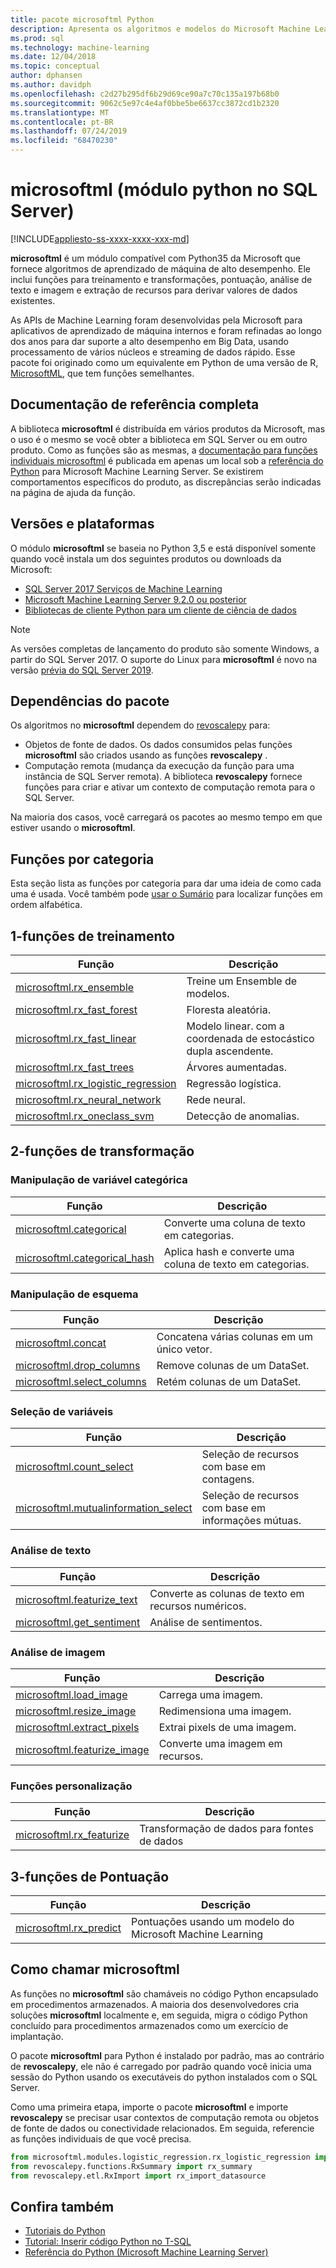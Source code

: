 ```yaml
---
title: pacote microsoftml Python
description: Apresenta os algoritmos e modelos do Microsoft Machine Learning para Python, conforme relacionado a cargas de trabalho de SQL Server Machine Learning.
ms.prod: sql
ms.technology: machine-learning
ms.date: 12/04/2018
ms.topic: conceptual
author: dphansen
ms.author: davidph
ms.openlocfilehash: c2d27b295df6b29d69ce90a7c70c135a197b68b0
ms.sourcegitcommit: 9062c5e97c4e4af0bbe5be6637cc3872cd1b2320
ms.translationtype: MT
ms.contentlocale: pt-BR
ms.lasthandoff: 07/24/2019
ms.locfileid: "68470230"
---
```

# <a name="microsoftml-python-module-in-sql-server"></a>microsoftml (módulo python no SQL Server)
[!INCLUDE[appliesto-ss-xxxx-xxxx-xxx-md](../../includes/appliesto-ss-xxxx-xxxx-xxx-md.md)]

**microsoftml** é um módulo compatível com Python35 da Microsoft que fornece algoritmos de aprendizado de máquina de alto desempenho. Ele inclui funções para treinamento e transformações, pontuação, análise de texto e imagem e extração de recursos para derivar valores de dados existentes.

As APIs de Machine Learning foram desenvolvidas pela Microsoft para aplicativos de aprendizado de máquina internos e foram refinadas ao longo dos anos para dar suporte a alto desempenho em Big Data, usando processamento de vários núcleos e streaming de dados rápido. Esse pacote foi originado como um equivalente em Python de uma versão de R, [MicrosoftML](../r/ref-r-microsoftml.md), que tem funções semelhantes. 

## <a name="full-reference-documentation"></a>Documentação de referência completa

A biblioteca **microsoftml** é distribuída em vários produtos da Microsoft, mas o uso é o mesmo se você obter a biblioteca em SQL Server ou em outro produto. Como as funções são as mesmas, a [documentação para funções individuais microsoftml](https://docs.microsoft.com/machine-learning-server/python-reference/microsoftml/microsoftml-package) é publicada em apenas um local sob a [referência do Python](https://docs.microsoft.com/machine-learning-server/python-reference/introducing-python-package-reference) para Microsoft Machine Learning Server. Se existirem comportamentos específicos do produto, as discrepâncias serão indicadas na página de ajuda da função.

## <a name="versions-and-platforms"></a>Versões e plataformas

O módulo **microsoftml** se baseia no Python 3,5 e está disponível somente quando você instala um dos seguintes produtos ou downloads da Microsoft:

+ [SQL Server 2017 Serviços de Machine Learning](../install/sql-machine-learning-services-windows-install.md)
+ [Microsoft Machine Learning Server 9.2.0 ou posterior](https://docs.microsoft.com/machine-learning-server/)
+ [Bibliotecas de cliente Python para um cliente de ciência de dados](setup-python-client-tools-sql.md)

> [!NOTE]
> As versões completas de lançamento do produto são somente Windows, a partir do SQL Server 2017. O suporte do Linux para **microsoftml** é novo na versão [prévia do SQL Server 2019](../../linux/sql-server-linux-setup-machine-learning.md).

## <a name="package-dependencies"></a>Dependências do pacote

Os algoritmos no **microsoftml** dependem do [revoscalepy](ref-py-revoscalepy.md) para:

+ Objetos de fonte de dados. Os dados consumidos pelas funções **microsoftml** são criados usando as funções **revoscalepy** .
+ Computação remota (mudança da execução da função para uma instância de SQL Server remota). A biblioteca **revoscalepy** fornece funções para criar e ativar um contexto de computação remota para o SQL Server.

Na maioria dos casos, você carregará os pacotes ao mesmo tempo em que estiver usando o **microsoftml**.

## <a name="functions-by-category"></a>Funções por categoria

Esta seção lista as funções por categoria para dar uma ideia de como cada uma é usada. Você também pode [usar o Sumário](https://docs.microsoft.com/machine-learning-server/python-reference/introducing-python-package-reference) para localizar funções em ordem alfabética.

## <a name="1-training-functions"></a>1-funções de treinamento

| Função | Descrição |
|----------|-------------|
|[microsoftml.rx_ensemble](https://docs.microsoft.com/machine-learning-server/python-reference/microsoftml/rx-ensemble) | Treine um Ensemble de modelos. |
|[microsoftml.rx_fast_forest](https://docs.microsoft.com/machine-learning-server/python-reference/microsoftml/rx-fast-forest)  | Floresta aleatória. |
|[microsoftml.rx_fast_linear](https://docs.microsoft.com/machine-learning-server/python-reference/microsoftml/rx-fast-linear) | Modelo linear. com a coordenada de estocástico dupla ascendente. |
|[microsoftml.rx_fast_trees](https://docs.microsoft.com/machine-learning-server/python-reference/microsoftml/rx-fast-trees) | Árvores aumentadas. |
|[microsoftml.rx_logistic_regression](https://docs.microsoft.com/machine-learning-server/python-reference/microsoftml/rx-logistic-regression) | Regressão logística. |
|[microsoftml.rx_neural_network](https://docs.microsoft.com/machine-learning-server/python-reference/microsoftml/rx-neural-network) | Rede neural. |
|[microsoftml.rx_oneclass_svm](https://docs.microsoft.com/machine-learning-server/python-reference/microsoftml/rx-oneclass-svm) | Detecção de anomalias. |

<a name="ml-transforms"></a>

## <a name="2-transform-functions"></a>2-funções de transformação

### <a name="categorical-variable-handling"></a>Manipulação de variável categórica

| Função | Descrição |
|----------|-------------|
|[microsoftml.categorical](https://docs.microsoft.com/machine-learning-server/python-reference/microsoftml/categorical) | Converte uma coluna de texto em categorias. |
|[microsoftml.categorical_hash](https://docs.microsoft.com/machine-learning-server/python-reference/microsoftml/categorical-hash) | Aplica hash e converte uma coluna de texto em categorias. |

### <a name="schema-manipulation"></a>Manipulação de esquema

| Função | Descrição |
|----------|-------------|
|[microsoftml.concat](https://docs.microsoft.com/machine-learning-server/python-reference/microsoftml/concat) | Concatena várias colunas em um único vetor. |
|[microsoftml.drop_columns](https://docs.microsoft.com/machine-learning-server/python-reference/microsoftml/drop-columns) | Remove colunas de um DataSet. |
|[microsoftml.select_columns](https://docs.microsoft.com/machine-learning-server/python-reference/microsoftml/select-columns) | Retém colunas de um DataSet. |


### <a name="variable-selection"></a>Seleção de variáveis

| Função | Descrição |
|----------|-------------|
|[microsoftml.count_select](https://docs.microsoft.com/machine-learning-server/python-reference/microsoftml/count-select) |Seleção de recursos com base em contagens. |
|[microsoftml.mutualinformation_select](https://docs.microsoft.com/machine-learning-server/python-reference/microsoftml/mutualinformation-select) | Seleção de recursos com base em informações mútuas. |


### <a name="text-analytics"></a>Análise de texto

| Função | Descrição |
|----------|-------------|
|[microsoftml.featurize_text](https://docs.microsoft.com/machine-learning-server/python-reference/microsoftml/featurize-text) | Converte as colunas de texto em recursos numéricos. |
|[microsoftml.get_sentiment](https://docs.microsoft.com/machine-learning-server/python-reference/microsoftml/get-sentiment) | Análise de sentimentos. |


### <a name="image-analytics"></a>Análise de imagem 

| Função | Descrição |
|----------|-------------|
|[microsoftml.load_image](https://docs.microsoft.com/machine-learning-server/python-reference/microsoftml/load-image) | Carrega uma imagem. |
|[microsoftml.resize_image](https://docs.microsoft.com/machine-learning-server/python-reference/microsoftml/resize-image) | Redimensiona uma imagem. |
|[microsoftml.extract_pixels](https://docs.microsoft.com/machine-learning-server/python-reference/microsoftml/extract-pixels) | Extrai pixels de uma imagem. |
|[microsoftml.featurize_image](https://docs.microsoft.com/machine-learning-server/python-reference/microsoftml/featurize-image) | Converte uma imagem em recursos. |

### <a name="featurization-functions"></a>Funções personalização

| Função | Descrição |
|----------|-------------|
|[microsoftml.rx_featurize](https://docs.microsoft.com/machine-learning-server/python-reference/microsoftml/rx-featurize) | Transformação de dados para fontes de dados |

<a name="ml-scoring"></a>

## <a name="3-scoring-functions"></a>3-funções de Pontuação

| Função | Descrição |
|----------|-------------|
|[microsoftml.rx_predict](https://docs.microsoft.com/machine-learning-server/python-reference/microsoftml/rx-predict) | Pontuações usando um modelo do Microsoft Machine Learning |

## <a name="how-to-call-microsoftml"></a>Como chamar microsoftml

As funções no **microsoftml** são chamáveis no código Python encapsulado em procedimentos armazenados. A maioria dos desenvolvedores cria soluções **microsoftml** localmente e, em seguida, migra o código Python concluído para procedimentos armazenados como um exercício de implantação.

O pacote **microsoftml** para Python é instalado por padrão, mas ao contrário de **revoscalepy**, ele não é carregado por padrão quando você inicia uma sessão do Python usando os executáveis do python instalados com o SQL Server.

Como uma primeira etapa, importe o pacote **microsoftml** e importe **revoscalepy** se precisar usar contextos de computação remota ou objetos de fonte de dados ou conectividade relacionados. Em seguida, referencie as funções individuais de que você precisa.

```python
from microsoftml.modules.logistic_regression.rx_logistic_regression import rx_logistic_regression
from revoscalepy.functions.RxSummary import rx_summary
from revoscalepy.etl.RxImport import rx_import_datasource
```

## <a name="see-also"></a>Confira também

+ [Tutoriais do Python](../tutorials/sql-server-python-tutorials.md)
+ [Tutorial: Inserir código Python no T-SQL](../tutorials/run-python-using-t-sql.md)
+ [Referência do Python (Microsoft Machine Learning Server)](https://docs.microsoft.com/machine-learning-server/python-reference/introducing-python-package-reference)

